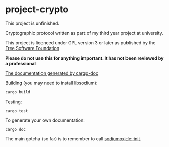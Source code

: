 # project-crypto
This project is unfinished.

Cryptographic protocol written as part of my third year project at university.

This project is licenced under GPL version 3 or later as published by the [Free Software Foundation](https://fsf.org)

**Please do not use this for anything important. It has not been reviewed by a professional**

[The documentation generated by cargo-doc](https://tblah.github.io/project-crypto/)

Building (you may need to install libsodium):
```
cargo build
```

Testing:
```
cargo test
```

To generate your own documentation:

```
cargo doc 
```

The main gotcha (so far) is to remember to call [sodiumoxide::init](https://dnaq.github.io/sodiumoxide/sodiumoxide/fn.init.html).

